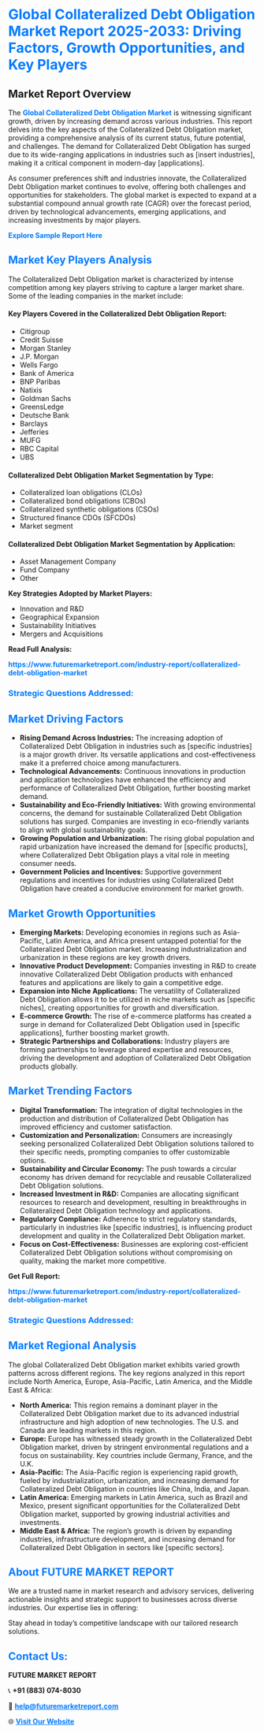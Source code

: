 <h1 style="color: #007BFF;">Global Collateralized Debt Obligation Market Report 2025-2033: Driving Factors, Growth Opportunities, and Key Players</h1>

<section id="overview">
<h2>Market Report Overview</h2>
<p>The <a href="https://www.futuremarketreport.com/industry-report/collateralized-debt-obligation-market" style="color: #007BFF; text-decoration: none;"><strong>Global Collateralized Debt Obligation Market</strong></a> is witnessing significant growth, driven by increasing demand across various industries. This report delves into the key aspects of the Collateralized Debt Obligation market, providing a comprehensive analysis of its current status, future potential, and challenges. The demand for Collateralized Debt Obligation has surged due to its wide-ranging applications in industries such as [insert industries], making it a critical component in modern-day [applications].</p>
<p>As consumer preferences shift and industries innovate, the Collateralized Debt Obligation market continues to evolve, offering both challenges and opportunities for stakeholders. The global market is expected to expand at a substantial compound annual growth rate (CAGR) over the forecast period, driven by technological advancements, emerging applications, and increasing investments by major players.</p>
</section>

<section id="overview">
<p><a href="https://www.futuremarketreport.com/request-sample/reportId=109965" style="color: #007BFF; text-decoration: none;"><strong>Explore Sample Report Here</strong></a></p>
</section>

<section id="key-players">
<h2 style="color: #007BFF;">Market Key Players Analysis</h2>
<p>The Collateralized Debt Obligation market is characterized by intense competition among key players striving to capture a larger market share. Some of the leading companies in the market include:</p>
<h4>Key Players Covered in the Collateralized Debt Obligation Report:</h4>
<ul><li>Citigroup</li><li>Credit Suisse</li><li>Morgan Stanley</li><li>J.P. Morgan</li><li>Wells Fargo</li><li>Bank of America</li><li>BNP Paribas</li><li>Natixis</li><li>Goldman Sachs</li><li>GreensLedge</li><li>Deutsche Bank</li><li>Barclays</li><li>Jefferies</li><li>MUFG</li><li>RBC Capital</li><li>UBS</li></ul>
<h4>Collateralized Debt Obligation Market Segmentation by Type:</h4>
<ul><li>Collateralized loan obligations (CLOs)</li><li>Collateralized bond obligations (CBOs)</li><li>Collateralized synthetic obligations (CSOs)</li><li>Structured finance CDOs (SFCDOs)</li><li>Market segment</li></ul>

<h4>Collateralized Debt Obligation Market Segmentation by Application:</h4>
<ul><li>Asset Management Company</li><li>Fund Company</li><li>Other</li></ul>
<p><strong>Key Strategies Adopted by Market Players:</strong></p>
<ul>
<li>Innovation and R&D</li>
<li>Geographical Expansion</li>
<li>Sustainability Initiatives</li>
<li>Mergers and Acquisitions</li>
</ul>
</section>

<section>
<p><strong>Read Full Analysis: </strong></p><a href="https://www.futuremarketreport.com/industry-report/collateralized-debt-obligation-market" style="color: #007BFF; text-decoration: none;"><strong>https://www.futuremarketreport.com/industry-report/collateralized-debt-obligation-market</strong></a>
<h3 style="color: #007BFF;">Strategic Questions Addressed:</h3>
</section>

<section id="driving-factors">
<h2 style="color: #007BFF;">Market Driving Factors</h2>
<ul>
<li><strong>Rising Demand Across Industries:</strong> The increasing adoption of Collateralized Debt Obligation in industries such as [specific industries] is a major growth driver. Its versatile applications and cost-effectiveness make it a preferred choice among manufacturers.</li>
<li><strong>Technological Advancements:</strong> Continuous innovations in production and application technologies have enhanced the efficiency and performance of Collateralized Debt Obligation, further boosting market demand.</li>
<li><strong>Sustainability and Eco-Friendly Initiatives:</strong> With growing environmental concerns, the demand for sustainable Collateralized Debt Obligation solutions has surged. Companies are investing in eco-friendly variants to align with global sustainability goals.</li>
<li><strong>Growing Population and Urbanization:</strong> The rising global population and rapid urbanization have increased the demand for [specific products], where Collateralized Debt Obligation plays a vital role in meeting consumer needs.</li>
<li><strong>Government Policies and Incentives:</strong> Supportive government regulations and incentives for industries using Collateralized Debt Obligation have created a conducive environment for market growth.</li>
</ul>
</section>

<section id="growth-opportunities">
<h2 style="color: #007BFF;">Market Growth Opportunities</h2>
<ul>
<li><strong>Emerging Markets:</strong> Developing economies in regions such as Asia-Pacific, Latin America, and Africa present untapped potential for the Collateralized Debt Obligation market. Increasing industrialization and urbanization in these regions are key growth drivers.</li>
<li><strong>Innovative Product Development:</strong> Companies investing in R&D to create innovative Collateralized Debt Obligation products with enhanced features and applications are likely to gain a competitive edge.</li>
<li><strong>Expansion into Niche Applications:</strong> The versatility of Collateralized Debt Obligation allows it to be utilized in niche markets such as [specific niches], creating opportunities for growth and diversification.</li>
<li><strong>E-commerce Growth:</strong> The rise of e-commerce platforms has created a surge in demand for Collateralized Debt Obligation used in [specific applications], further boosting market growth.</li>
<li><strong>Strategic Partnerships and Collaborations:</strong> Industry players are forming partnerships to leverage shared expertise and resources, driving the development and adoption of Collateralized Debt Obligation products globally.</li>
</ul>
</section>

<section id="trending-factors">
<h2 style="color: #007BFF;">Market Trending Factors</h2>
<ul>
<li><strong>Digital Transformation:</strong> The integration of digital technologies in the production and distribution of Collateralized Debt Obligation has improved efficiency and customer satisfaction.</li>
<li><strong>Customization and Personalization:</strong> Consumers are increasingly seeking personalized Collateralized Debt Obligation solutions tailored to their specific needs, prompting companies to offer customizable options.</li>
<li><strong>Sustainability and Circular Economy:</strong> The push towards a circular economy has driven demand for recyclable and reusable Collateralized Debt Obligation solutions.</li>
<li><strong>Increased Investment in R&D:</strong> Companies are allocating significant resources to research and development, resulting in breakthroughs in Collateralized Debt Obligation technology and applications.</li>
<li><strong>Regulatory Compliance:</strong> Adherence to strict regulatory standards, particularly in industries like [specific industries], is influencing product development and quality in the Collateralized Debt Obligation market.</li>
<li><strong>Focus on Cost-Effectiveness:</strong> Businesses are exploring cost-efficient Collateralized Debt Obligation solutions without compromising on quality, making the market more competitive.</li>
</ul>
</section>

<section>
<p><strong>Get Full Report: </strong></p><a href="https://www.futuremarketreport.com/industry-report/collateralized-debt-obligation-market" style="color: #007BFF; text-decoration: none;"><strong>https://www.futuremarketreport.com/industry-report/collateralized-debt-obligation-market</strong></a>
<h3 style="color: #007BFF;">Strategic Questions Addressed:</h3>
</section>


<section id="regional-analysis">
<h2 style="color: #007BFF;">Market Regional Analysis</h2>
<p>The global Collateralized Debt Obligation market exhibits varied growth patterns across different regions. The key regions analyzed in this report include North America, Europe, Asia-Pacific, Latin America, and the Middle East & Africa:</p>
<ul>
<li><strong>North America:</strong> This region remains a dominant player in the Collateralized Debt Obligation market due to its advanced industrial infrastructure and high adoption of new technologies. The U.S. and Canada are leading markets in this region.</li>
<li><strong>Europe:</strong> Europe has witnessed steady growth in the Collateralized Debt Obligation market, driven by stringent environmental regulations and a focus on sustainability. Key countries include Germany, France, and the U.K.</li>
<li><strong>Asia-Pacific:</strong> The Asia-Pacific region is experiencing rapid growth, fueled by industrialization, urbanization, and increasing demand for Collateralized Debt Obligation in countries like China, India, and Japan.</li>
<li><strong>Latin America:</strong> Emerging markets in Latin America, such as Brazil and Mexico, present significant opportunities for the Collateralized Debt Obligation market, supported by growing industrial activities and investments.</li>
<li><strong>Middle East & Africa:</strong> The region’s growth is driven by expanding industries, infrastructure development, and increasing demand for Collateralized Debt Obligation in sectors like [specific sectors].</li>
</ul>
</section>

<footer>
<h2 style="color: #007BFF;">About FUTURE MARKET REPORT</h2>
<p>We are a trusted name in market research and advisory services, delivering actionable insights and strategic support to businesses across diverse industries. Our expertise lies in offering:</p>

<p>Stay ahead in today’s competitive landscape with our tailored research solutions.</p>

<h2 style="color: #007BFF;">Contact Us:</h2>
<p><strong>FUTURE MARKET REPORT</strong></p>
<p>📞 <strong>+91 (883) 074-8030</strong></p>
<p>📧 <strong><a href="mailto:help@futuremarketreport.com" style="color: #007BFF;">help@futuremarketreport.com</a></strong></p>
<p>🌐 <strong><a href="https://www.futuremarketreport.com/" style="color: #007BFF;">Visit Our Website</a></strong></p>
</footer>